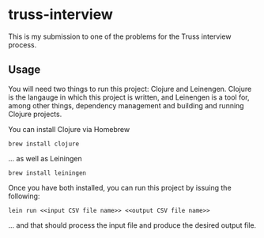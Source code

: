 # truss-interview

This is my submission to one of the problems for the Truss interview process.

## Usage

You will need two things to run this project: Clojure and Leinengen. 
Clojure is the langauge in which this project is written, and Leinengen is a tool for, among other things, dependency management and building and running Clojure projects.

You can install Clojure via Homebrew

```
brew install clojure
```

... as well as Leiningen

```
brew install leiningen
```

Once you have both installed, you can run this project by issuing the following:

```
lein run <<input CSV file name>> <<output CSV file name>>
```

... and that should process the input file and produce the desired output file.